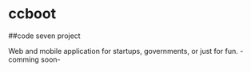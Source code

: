 # ccboot
##code seven project

Web and mobile application for startups, governments, or just for fun.
-comming soon-
